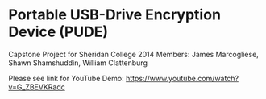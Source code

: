 Portable USB-Drive Encryption Device (PUDE)
========
Capstone Project for Sheridan College 2014 
Members: James Marcogliese, Shawn Shamshuddin, William Clattenburg

Please see link for YouTube Demo:
https://www.youtube.com/watch?v=G_ZBEVKRadc




